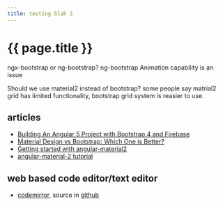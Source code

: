 ```yaml
---
title: testing blah 2
---
```


# {{ page.title }}


ngx-bootstrap or ng-bootstrap? ng-bootstrap Animation capability is an issue

Should we use material2 instead of bootstrap? some people say matrial2 grid has limited functionality, bootstrap grid system is reasier to use.

## articles
* [Building An Angular 5 Project with Bootstrap 4 and Firebase](https://medium.com/codingthesmartway-com-blog/building-an-angular-5-project-with-bootstrap-4-and-firebase-4504ff7717c1)
* [Material Design vs Bootstrap: Which One is Better?](https://azmind.com/material-design-vs-bootstrap/)
* [Getting started with angular-material2](https://riptutorial.com/angular-material2)
* [angular-material-2 tutorial](https://alligator.io/angular/angular-material-2/)


## web based code editor/text editor
* [codemirror](https://codemirror.net/), source in [github](https://github.com/codemirror/codemirror)
